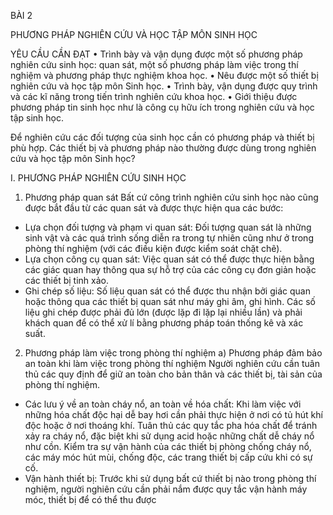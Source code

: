 BÀI 2

PHƯƠNG PHÁP NGHIÊN CỨU VÀ HỌC TẬP MÔN SINH HỌC

YÊU CẦU CẦN ĐẠT
• Trình bày và vận dụng được một số phương pháp nghiên cứu sinh học: quan sát, một số phương pháp làm việc trong thí nghiệm và phương pháp thực nghiệm khoa học.
• Nêu được một số thiết bị nghiên cứu và học tập môn Sinh học.
• Trình bày, vận dụng được quy trình và các kĩ năng trong tiến trình nghiên cứu khoa học.
• Giới thiệu được phương pháp tin sinh học như là công cụ hữu ích trong nghiên cứu và học tập sinh học.

Để nghiên cứu các đối tượng của sinh học cần có phương pháp và thiết bị phù hợp. Các thiết bị và phương pháp nào thường được dùng trong nghiên cứu và học tập môn Sinh học?

I. PHƯƠNG PHÁP NGHIÊN CỨU SINH HỌC

1. Phương pháp quan sát
Bất cứ công trình nghiên cứu sinh học nào cũng được bắt đầu từ các quan sát và được thực hiện qua các bước:
- Lựa chọn đối tượng và phạm vi quan sát: Đối tượng quan sát là những sinh vật và các quá trình sống diễn ra trong tự nhiên cũng như ở trong phòng thí nghiệm (với các điều kiện được kiểm soát chặt chẽ).
- Lựa chọn công cụ quan sát: Việc quan sát có thể được thực hiện bằng các giác quan hay thông qua sự hỗ trợ của các công cụ đơn giản hoặc các thiết bị tinh xảo.
- Ghi chép số liệu: Số liệu quan sát có thể được thu nhận bởi giác quan hoặc thông qua các thiết bị quan sát như máy ghi âm, ghi hình. Các số liệu ghi chép được phải đủ lớn (được lặp đi lặp lại nhiều lần) và phải khách quan để có thể xử lí bằng phương pháp toán thống kê và xác suất.

2. Phương pháp làm việc trong phòng thí nghiệm
a) Phương pháp đảm bảo an toàn khi làm việc trong phòng thí nghiệm
Người nghiên cứu cần tuân thủ các quy định để giữ an toàn cho bản thân và các thiết bị, tài sản của phòng thí nghiệm.
- Các lưu ý về an toàn cháy nổ, an toàn về hóa chất: Khi làm việc với những hóa chất độc hại dễ bay hơi cần phải thực hiện ở nơi có tủ hút khí độc hoặc ở nơi thoáng khí. Tuân thủ các quy tắc pha hóa chất để tránh xảy ra cháy nổ, đặc biệt khi sử dụng acid hoặc những chất dễ cháy nổ như cồn. Kiểm tra sự vận hành của các thiết bị phòng chống cháy nổ, các máy móc hút mùi, chống độc, các trang thiết bị cấp cứu khi có sự cố.
- Vận hành thiết bị: Trước khi sử dụng bất cứ thiết bị nào trong phòng thí nghiệm, người nghiên cứu cần phải nắm được quy tắc vận hành máy móc, thiết bị để có thể thu được